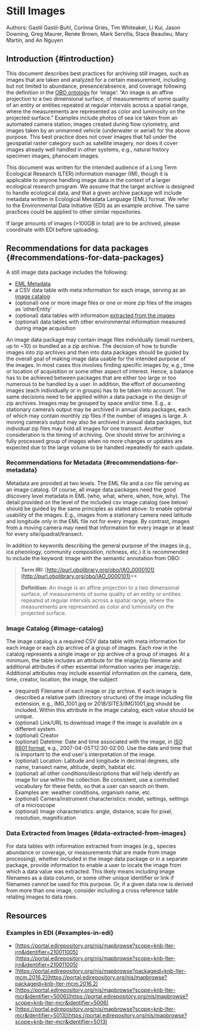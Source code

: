 # Still Images

Authors: Gastil Gastil-Buhl, Corinna Gries, Tim Whiteaker, Li Kui, Jason Downing, Greg Maurer, Renée Brown, Mark Servilla, Stace Beaulieu, Mary Martin, and An Nguyen

## Introduction {#introduction}

This document describes best practices for archiving still images, such as images that are taken and analyzed for a certain measurement, including but not limited to abundance, presence/absence, and coverage following the definition in the [OBO ontology](http://purl.obolibrary.org/obo/IAO_0000101) for ‘image’:  “An image is an affine projection to a two dimensional surface, of measurements of some quality of an entity or entities repeated at regular intervals across a spatial range, where the measurements are represented as color and luminosity on the projected surface.” Examples include photos of sea ice taken from an automated camera station, images created during flow cytometry, and images taken by an unmanned vehicle (underwater or aerial) for the above purpose. This best practice does not cover images that fall under the geospatial raster category such as satellite imagery, nor does it cover images already well handled in other systems, e.g., natural history specimen images, phenocam images. 

This document was written for the intended audience of a Long Term Ecological Research (LTER) information manager (IM), though it is applicable to anyone handling image data in the context of a larger ecological research program. We assume that the target archive is designed to handle ecological data, and that a given archive package will include metadata written in Ecological Metadata Language (EML) format. We refer to the Environmental Data Initiative (EDI) as an example archive. The same practices could be applied to other similar repositories.

If large amounts of images (>100GB in total) are to be archived, please coordinate with EDI before uploading.

## Recommendations for data packages {#recommendations-for-data-packages}

A still image data package includes the following:

*   [EML Metadata](#recommendations-for-metadata)
*   a CSV data table with meta information for each image, serving as an [image catalog](#image-catalog)
*   (optional) one or more image files or one or more zip files of the images as ‘otherEntity’
*   (optional) data tables with information [extracted from the images](#data-extracted-from-images)
*   (optional) data tables with other environmental information measured during image acquisition

An image data package may contain image files individually (small numbers, up to ~10) or bundled as a zip archive. The decision of how to bundle images into zip archives and then into data packages should be guided by the overall goal of making image data usable for the intended purpose of the images. In most cases this involves finding specific images by, e.g., time or location of acquisition or some other aspect of interest. Hence, a balance has to be achieved between packages that are either too large or too numerous to be handled by a user. In addition, the effort of documenting images (each individually or in groups) has to be taken into account. The same decisions need to be applied within a data package in the design of zip archives. Images may be grouped by space and/or time. E.g., a stationary camera’s output may be archived in annual data packages, each of which may contain monthly zip files if the number of images is large. A moving camera’s output may also be archived in annual data packages, but individual zip files may hold all images for one transect. Another consideration is the timing of archiving. One should strive for archiving a fully processed group of images when no more changes or updates are expected due to the large volume to be handled repeatedly for each update.

### Recommendations for Metadata {#recommendations-for-metadata}

Metadata are provided at two levels. The EML file and a csv file serving as an image catalog. Of course, all image data packages need the good discovery level metadata in EML (who, what, where, when, how, why). The detail provided on the level of the included csv image catalog (see below) should be guided by the same principles as stated above: to enable optimal usability of the images. E.g., images from a stationary camera need latitude and longitude only in the EML file not for every image. By contrast, images from a moving camera may need that information for every image or at least for every site/quadrat/transect.

In addition to keywords describing the general purpose of the images (e.g., ice phenology, community composition, richness, etc.) it is recommended to include the keyword: Image with the semantic annotation from OBO:

>**Term IRI:** [http://purl.obolibrary.org/obo/IAO_0000101](http://purl.obolibrary.org/obo/IAO_0000101)**
>
>**Definition:** An image is an affine projection to a two dimensional surface, of measurements of some quality of an entity or entities repeated at regular intervals across a spatial range, where the measurements are represented as color and luminosity on the projected surface.
>

### Image Catalog {#image-catalog}

The image catalog is a required CSV data table with meta information for each image or each zip archive of a group of images. Each row in the catalog represents a single image or zip archive of a group of images. At a minimum, the table includes an attribute for the image/zip filename and additional attributes if other essential  information varies per image/zip. Additional attributes may include essential information on the camera, date, time, creator, location, the image, the subject

*   (required) Filename of each image or zip archive. If each image is described a relative path (directory structure) of the image including file extension, e.g., IMG_1001.jpg or 2018/SITE3/IMG1001.jpg should be included. Within this attribute in the image catalog, each value should be unique.
*   (optional) Link/URL to download image if the image is available on a different system.
*   (optional) Creator
*   (optional) Datetime: Date and time associated with the image, in [ISO 8601 format](https://en.wikipedia.org/wiki/ISO_8601#Combined_date_and_time_representations), e.g., 2007-04-05T12:30-02:00. Use the date and time that is important to the end user's interpretation of the image.
*   (optional) Location: Latitude and longitude in decimal degrees, site name, transect name, altitude, depth, habitat etc.
*   (optional) all other conditions/descriptions that will help identify an image for use within the collection. Be consistent, use a controlled vocabulary for these fields, so that a user can search on them. Examples are: weather conditions, organism name, etc.
*   (optional) Camera/instrument characteristics: model, settings, settings of a microscope
*   (optional) Image characteristics: angle, distance, scale for pixel, resolution, magnification

### Data Extracted from Images {#data-extracted-from-images}

For data tables with information extracted from images (e.g., species abundance or coverage, or measurements that are made from image processing), whether included in the image data package or in a separate package, provide information to enable a user to locate the image from which a data value was extracted. This likely means including image filenames as a data column, or some other unique identifier or link if filenames cannot be used for this purpose.  Or, if a given data row is derived from more than one image, consider including a cross reference table relating images to data rows.

## Resources

### Examples in EDI {#examples-in-edi}

*   [https://portal.edirepository.org/nis/mapbrowse?scope=knb-lter-jrn&identifier=210011005](https://portal.edirepository.org/nis/mapbrowse?scope=knb-lter-jrn&identifier=210011005)
*   [https://portal.edirepository.org/nis/mapbrowse?packageid=knb-lter-mcm.2016.2](https://portal.edirepository.org/nis/mapbrowse?packageid=knb-lter-mcm.2016.2)
*   [https://portal.edirepository.org/nis/mapbrowse?scope=knb-lter-mcr&identifier=5006](https://portal.edirepository.org/nis/mapbrowse?scope=knb-lter-mcr&identifier=5006)
*   [https://portal.edirepository.org/nis/mapbrowse?scope=knb-lter-mcr&identifier=5013](https://portal.edirepository.org/nis/mapbrowse?scope=knb-lter-mcr&identifier=5013)